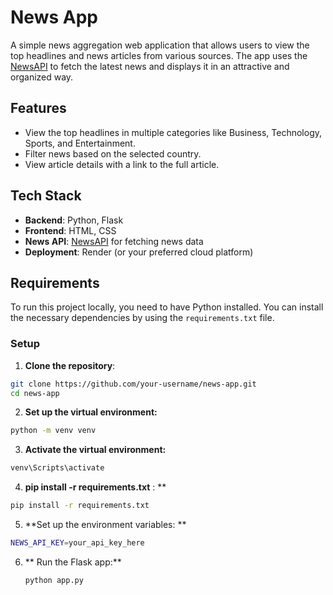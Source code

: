 # News App

A simple news aggregation web application that allows users to view the top headlines and news articles from various sources. The app uses the [NewsAPI](https://newsapi.org/) to fetch the latest news and displays it in an attractive and organized way.

## Features
- View the top headlines in multiple categories like Business, Technology, Sports, and Entertainment.
- Filter news based on the selected country.
- View article details with a link to the full article.

## Tech Stack
- **Backend**: Python, Flask
- **Frontend**: HTML, CSS
- **News API**: [NewsAPI](https://newsapi.org/) for fetching news data
- **Deployment**: Render (or your preferred cloud platform)

## Requirements

To run this project locally, you need to have Python installed. You can install the necessary dependencies by using the `requirements.txt` file.

### Setup

1. **Clone the repository**:

```bash
git clone https://github.com/your-username/news-app.git
cd news-app
```
2. **Set up the virtual environment:**
```bash
python -m venv venv
```
3. **Activate the virtual environment:**
```bash
venv\Scripts\activate

```
4. **pip install -r requirements.txt**
:
**
```bash
pip install -r requirements.txt

```
5. **Set up the environment variables:
**
```bash
NEWS_API_KEY=your_api_key_here

```

6. ** Run the Flask app:**
   ```bash
   python app.py
   ```

